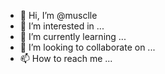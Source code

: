- 👋 Hi, I’m @musclle
- 👀 I’m interested in ...
- 🌱 I’m currently learning ...
- 💞️ I’m looking to collaborate on ...
- 📫 How to reach me ...

<!---
musclle/musclle is a ✨ special ✨ repository because its `README.md` (this file) appears on your GitHub profile.
You can click the Preview link to take a look at your changes.
--->
